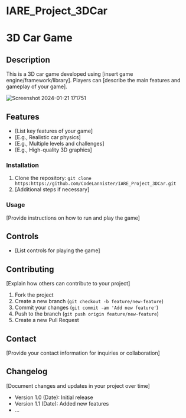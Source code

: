 # IARE_Project_3DCar

# 3D Car Game

## Description

This is a 3D car game developed using [insert game engine/framework/library]. Players can [describe the main features and gameplay of your game].

![Screenshot 2024-01-21 171751](https://github.com/CodeLannister/IARE_Project_3DCar/assets/155650875/a9495e23-cac4-460e-90a8-62ae43fff551)


## Features

- [List key features of your game]
- [E.g., Realistic car physics]
- [E.g., Multiple levels and challenges]
- [E.g., High-quality 3D graphics]

### Installation

1. Clone the repository: `git clone https:https://github.com/CodeLannister/IARE_Project_3DCar.git`
2. [Additional steps if necessary]

### Usage

[Provide instructions on how to run and play the game]



## Controls

- [List controls for playing the game]

## Contributing

[Explain how others can contribute to your project]

1. Fork the project
2. Create a new branch (`git checkout -b feature/new-feature`)
3. Commit your changes (`git commit -am 'Add new feature'`)
4. Push to the branch (`git push origin feature/new-feature`)
5. Create a new Pull Request

## Contact

[Provide your contact information for inquiries or collaboration]

## Changelog

[Document changes and updates in your project over time]

- Version 1.0 (Date): Initial release
- Version 1.1 (Date): Added new features
- ...



